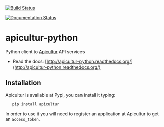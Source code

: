 [![Build Status](https://travis-ci.org/jgsogo/apicultur-python.svg?branch=master)](https://travis-ci.org/jgsogo/apicultur-python)

[![Documentation Status](https://readthedocs.org/projects/apicultur-python/badge/?version=latest)](https://readthedocs.org/projects/apicultur-python/?badge=latest)

# apicultur-python


Python client to [Apicultur](http://apicultur.com/) API services

 * Read the docs: [http://apicultur-python.readthedocs.org/](http://apicultur-python.readthedocs.org/)

## Installation
Apicultur is available at Pypi, you can install it typing:

```bash
   pip install apicultur
```

In order to use it you will need to register an application at Apicultur to get an `access_token`.

